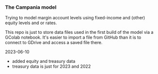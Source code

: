 ### The Campania model

Trying to model margin account levels using fixed-income and (other) equity levels and or rates.

This repo is just to store data files used in the first build of the model via a GColab notebook. It's easier to import a file from GitHub than it is to connect to GDrive and access a saved file there.



2023-06-10

- added equity and treasury data
- treasury data is just for 2023 and 2022

